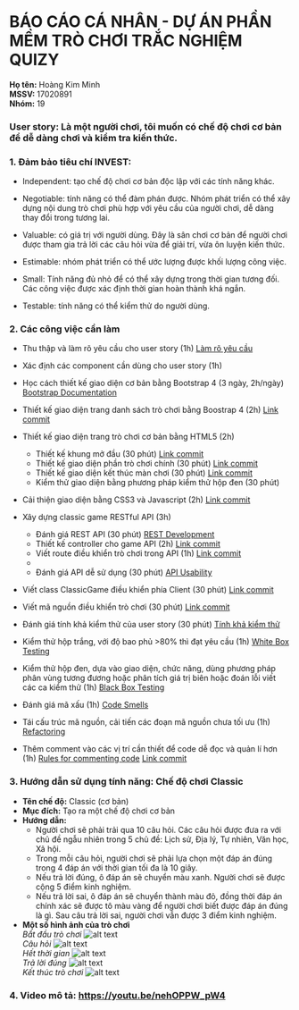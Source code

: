 # BÁO CÁO CÁ NHÂN - DỰ ÁN PHẦN MỀM TRÒ CHƠI TRẮC NGHIỆM QUIZY

**Họ tên:** Hoàng Kim Minh<br/>
**MSSV:** 17020891<br/>
**Nhóm:** 19

### **User story:** Là một người chơi, tôi muốn có chế độ chơi cơ bản để dễ dàng chơi và kiểm tra kiến thức.

### **1. Đảm bảo tiêu chí INVEST:**

- Independent: tạo chế độ chơi cơ bản độc lập với các tính năng khác.

- Negotiable: tính năng có thể đàm phán được. Nhóm phát triển có thể xây dựng nội dung trò chơi phù hợp với yêu cầu của người chơi, dễ dàng thay đổi trong tương lai.

- Valuable: có giá trị với người dùng. Đây là sân chơi cơ bản để người chơi được tham gia trả lời các câu hỏi vừa để giải trí, vừa ôn luyện kiến thức.

- Estimable: nhóm phát triển có thể ước lượng được khối lượng công việc.

- Small: Tính năng đủ nhỏ để có thể xây dựng trong thời gian tương đối. Các công việc được xác định thời gian hoàn thành khá ngắn.

- Testable: tính năng có thể kiểm thử do người dùng.

### **2. Các công việc cần làm**

- Thu thập và làm rõ yêu cầu cho user story (1h) [Làm rõ yêu cầu](http://bit.ly/2Pr2Ugq)

- Xác định các component cần dùng cho user story (1h)

- Học cách thiết kế giao diện cơ bản bằng Bootstrap 4 (3 ngày, 2h/ngày) [Bootstrap Documentation](https://getbootstrap.com)

- Thiết kế giao diện trang danh sách trò chơi bằng Boostrap 4 (2h) [Link commit](https://github.com/19team/INT2208-8-2019/commit/a6562b7ef60e4e9fe771eb3a84c7b3586c511e8c)

- Thiết kế giao diện trang trò chơi cơ bản bằng HTML5 (2h)

  - Thiết kế khung mở đầu (30 phút) [Link commit](https://github.com/19team/INT2208-8-2019/commit/e63b54f1e8a5b420e9a7cb6688d5d7ce92c4d576)
  - Thiết kế giao diện phần trò chơi chính (30 phút) [Link commit](https://github.com/19team/INT2208-8-2019/commit/4bd6857bf473c79252bb7dc60043da79874d339a)
  - Thiết kế giao diện kết thúc màn chơi (30 phút) [Link commit](https://github.com/19team/INT2208-8-2019/commit/40a613f379b39ecff77c67765d050ed51bbb065a)
  - Kiểm thử giao diện bằng phương pháp kiểm thử hộp đen (30 phút)

- Cải thiện giao diện bằng CSS3 và Javascript (2h) [Link commit](https://github.com/19team/INT2208-8-2019/commit/2795f09903977ce8803ca3b680f6ea22cc063bf2)

- Xây dựng classic game RESTful API (3h)

  - Đánh giá REST API (30 phút) [REST Development](https://docs.google.com/document/d/1a4i_31R8WBUAnF91syr1FwBpKoAiTY6rEJt1xWjb74M/edit?fbclid=IwAR2RKT8WWnwXfrP30tY3u2ylD1AWJlfZV5B1npknln1boppF-TUEkdcFl98#heading=h.rxyqst9dtgtt)
  - Thiết kế controller cho game API (2h) [Link commit](https://github.com/19team/INT2208-8-2019/commit/40a613f379b39ecff77c67765d050ed51bbb065a)
  - Viết route điều khiển trò chơi trong API (1h) [Link commit](https://github.com/19team/INT2208-8-2019/commit/42959c88259681a55d356c3e032e7ade57aec20c)
  -
  - Đánh giá API dễ sử dụng (30 phút) [API Usability](https://docs.google.com/document/d/1a4i_31R8WBUAnF91syr1FwBpKoAiTY6rEJt1xWjb74M/edit?fbclid=IwAR2RKT8WWnwXfrP30tY3u2ylD1AWJlfZV5B1npknln1boppF-TUEkdcFl98#heading=h.58qkxg2rderr)

- Viết class ClassicGame điều khiển phía Client (30 phút) [Link commit](https://github.com/19team/INT2208-8-2019/commit/42959c88259681a55d356c3e032e7ade57aec20c)

- Viết mã nguồn điều khiển trò chơi (30 phút) [Link commit](https://github.com/19team/INT2208-8-2019/commit/01a0a46433322e04b357d61d80e81ce5da7ab498)

- Đánh giá tính khả kiểm thử của user story (30 phút) [Tính khả kiểm thử](https://docs.google.com/document/d/1a4i_31R8WBUAnF91syr1FwBpKoAiTY6rEJt1xWjb74M/edit?fbclid=IwAR2RKT8WWnwXfrP30tY3u2ylD1AWJlfZV5B1npknln1boppF-TUEkdcFl98#heading=h.9ewyddv5e6ep)

- Kiểm thử hộp trắng, với độ bao phủ >80% thì đạt yêu cầu (1h) [White Box Testing](http://bit.ly/2ZpBlsA)

- Kiểm thử hộp đen, dựa vào giao diện, chức năng, dùng phương pháp phân vùng tương đương hoặc phân tích giá trị biên hoặc đoán lỗi viết các ca kiểm thử (1h) [Black Box Testing](http://bit.ly/2W1U4Z2)

- Đánh giá mã xấu (1h) [Code Smells](https://docs.google.com/document/d/1a4i_31R8WBUAnF91syr1FwBpKoAiTY6rEJt1xWjb74M/edit?fbclid=IwAR2RKT8WWnwXfrP30tY3u2ylD1AWJlfZV5B1npknln1boppF-TUEkdcFl98#heading=h.x5jzfha6cshw)

- Tái cấu trúc mã nguồn, cải tiến các đoạn mã nguồn chưa tối ưu (1h) [Refactoring](http://bit.ly/2UxULb2)

- Thêm comment vào các vị trí cần thiết để code dễ đọc và quản lí hơn (1h) [Rules for commenting code](https://www.hongkiat.com/blog/source-code-comment-styling-tips/) [Link commit](https://github.com/19team/INT2208-8-2019/commit/ca26bbaa1c4abd79ba90e6619caa1803e48985af)

### **3. Hướng dẫn sử dụng tính năng:** Chế độ chơi Classic<br/>

- **Tên chế độ:** Classic (cơ bản)<br/>
- **Mục đích:** Tạo ra một chế độ chơi cơ bản <br/>
- **Hướng dẫn:**
  - Người chơi sẽ phải trải qua 10 câu hỏi. Các câu hỏi được đưa ra với chủ đề ngẫu nhiên trong 5 chủ đề: Lịch sử, Địa lý, Tự nhiên, Văn học, Xã hội.
  - Trong mỗi câu hỏi, người chơi sẽ phải lựa chọn một đáp án đúng trong 4 đáp án với thời gian tối đa là 10 giây.
  - Nếu trả lời đúng, ô đáp án sẽ chuyển màu xanh. Người chơi sẽ được cộng 5 điểm kinh nghiệm.
  - Nếu trả lời sai, ô đáp án sẽ chuyển thành màu đỏ, đồng thời đáp án chính xác sẽ được tô màu vàng để người chơi biết được đáp án đúng là gì. Sau câu trả lời sai, người chơi vẫn được 3 điểm kinh nghiệm.
- **Một số hình ảnh của trò chơi**<br/>
  *Bắt đầu trò chơi*
  ![alt text](https://i.ibb.co/dWHcPZT/anh1.png) <br/>
  *Câu hỏi*
  ![alt text](https://i.ibb.co/JtKBrRM/anh2.png) <br/>
  *Hết thời gian*
  ![alt text](https://i.ibb.co/jyZDxs4/anh3.png) <br/>
  *Trả lời đúng*
  ![alt text](https://i.ibb.co/y4LmWXG/anh4.png) <br/>
  *Kết thúc trò chơi*
  ![alt text](https://i.ibb.co/NskBB4Q/anh5.png) <br/>

### **4. Video mô tả:** https://youtu.be/nehOPPW_pW4
